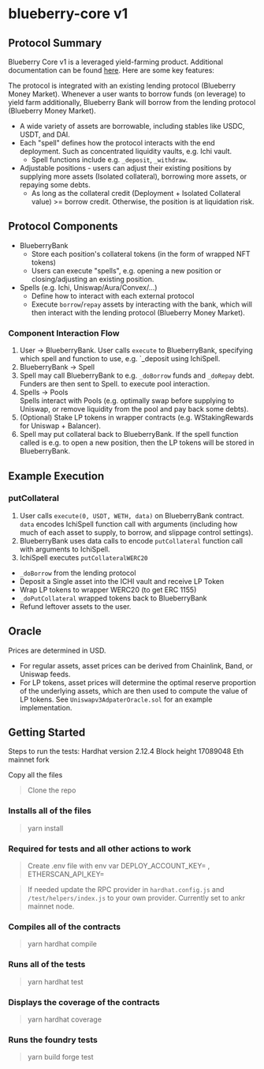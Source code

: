 # blueberry-core v1 

## Protocol Summary

Blueberry Core v1 is a leveraged yield-farming product. 
Additional documentation can be found [here](https://docs.blueberry.garden/).
Here are some key features:

The protocol is integrated with an existing lending protocol (Blueberry Money Market). Whenever a user wants to borrow funds (on leverage) to yield farm additionally, Blueberry Bank will borrow from the lending protocol (Blueberry Money Market).

- A wide variety of assets are borrowable, including stables like USDC, USDT, and DAI.
- Each "spell" defines how the protocol interacts with the end deployment. Such as concentrated liquidity vaults, e.g. Ichi vault.
  - Spell functions include e.g. `_deposit`, `_withdraw`.
- Adjustable positions - users can adjust their existing positions by supplying more assets (Isolated collateral), borrowing more assets, or repaying some debts.
  - As long as the collateral credit (Deployment + Isolated Collateral value) >= borrow credit. Otherwise, the position is at liquidation risk.
  
## Protocol Components

- BlueberryBank
  - Store each position's collateral tokens (in the form of wrapped NFT tokens)
  - Users can execute "spells", e.g. opening a new position or closing/adjusting an existing position.
- Spells (e.g. Ichi, Uniswap/Aura/Convex/...)
  - Define how to interact with each external protocol
  - Execute `borrow`/`repay` assets by interacting with the bank, which will then interact with the lending protocol (Blueberry Money Market).
  
### Component Interaction Flow

1. User -> BlueberryBank.
   User calls `execute` to BlueberryBank, specifying which spell and function to use, e.g. `_deposit using IchiSpell.
2. BlueberryBank -> Spell
3. Spell may call BlueberryBank to e.g. `_doBorrow` funds and `_doRepay` debt. Funders are then sent to Spell. to execute pool interaction.   
4. Spells -> Pools   
   Spells interact with Pools (e.g. optimally swap before supplying to Uniswap, or remove liquidity from the pool and pay back some debts).
5. (Optional) Stake LP tokens in wrapper contracts (e.g. WStakingRewards for Uniswap + Balancer).
6. Spell may put collateral back to BlueberryBank.
   If the spell function called is e.g. to open a new position, then the LP tokens will be stored in BlueberryBank.
   
## Example Execution

### putCollateral

1. User calls `execute(0, USDT, WETH, data)` on BlueberryBank contract. `data` encodes IchiSpell function call with arguments (including how much of each asset to supply, to borrow, and slippage control settings).
2. BlueberryBank uses data calls to encode `putCollateral` function call with arguments to IchiSpell.
3. IchiSpell executes `putCollateralWERC20`
  - `_doBorrow` from the lending protocol
  - Deposit a Single asset into the ICHI vault and receive LP Token
  - Wrap LP tokens to wrapper WERC20 (to get ERC 1155)
  - `_doPutCollateral` wrapped tokens back to BlueberryBank
  - Refund leftover assets to the user.
  
<!---  >For **Uniswap** pools with staking rewards, use `putCollateralWStakingRewards` function.
>For **Sushiswap** pools with staking in masterchef, use `putCollateralWMasterChef` function.
>For **Balancer** pools with staking rewards, use `putCollateralWStakingRewards` function.
>For all **Curve** pools, use `putCollateral[N]` (where `N` is the number of underlying tokens). The spell will auto put in Curve's liquidity guage. --->

## Oracle 

Prices are determined in USD.

- For regular assets, asset prices can be derived from Chainlink, Band, or Uniswap feeds.
- For LP tokens, asset prices will determine the optimal reserve proportion of the underlying assets, which are then used to compute the value of LP tokens. See `Uniswapv3AdpaterOracle.sol` for an example implementation.
   
## Getting Started

Steps to run the tests:
Hardhat version 2.12.4 Block height 17089048 Eth mainnet fork

Copy all the files
> Clone the repo
### Installs all of the files
> yarn install
### Required for tests and all other actions to work  
> Create .env file with env var DEPLOY_ACCOUNT_KEY= , 
ETHERSCAN_API_KEY=

> If needed update the RPC provider in `hardhat.config.js`  and `/test/helpers/index.js` to your own provider. Currently set to ankr mainnet node.

### Compiles all of the contracts
> yarn hardhat compile

### Runs all of the tests
> yarn hardhat test

### Displays the coverage of the contracts
> yarn hardhat coverage

### Runs the foundry tests

> yarn build
> forge test